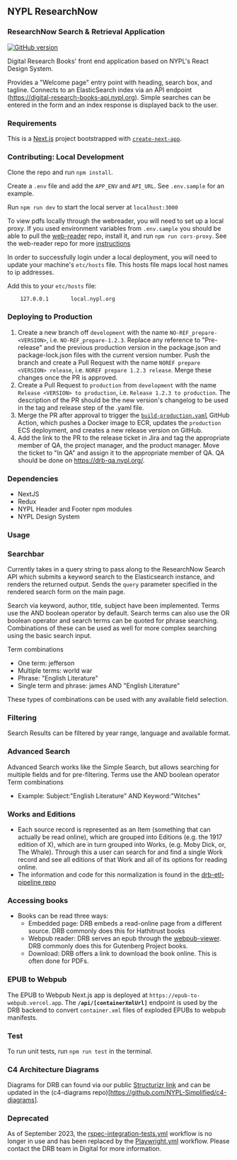 ## NYPL ResearchNow

### ResearchNow Search & Retrieval Application

[![GitHub version](https://badge.fury.io/gh/NYPL%2Fsfr-bookfinder-front-end.svg)](https://badge.fury.io/gh/NYPL%2Fsfr-bookfinder-front-end)

Digital Research Books' front end application based on NYPL's React Design System.

Provides a "Welcome page" entry point with heading, search box, and tagline. Connects to an ElasticSearch index via an API endpoint (https://digital-research-books-api.nypl.org).
Simple searches can be entered in the form and an index response is displayed back to the user.

### Requirements

This is a [Next.js](https://nextjs.org/) project bootstrapped with [`create-next-app`](https://github.com/vercel/next.js/tree/canary/packages/create-next-app).

### Contributing: Local Development

Clone the repo and run `npm install`.

Create a `.env` file and add the `APP_ENV` and `API_URL`. See `.env.sample` for an example.

Run `npm run dev` to start the local server at `localhost:3000`

To view pdfs locally through the webreader, you will need to set up a local proxy.  If you used environment variables from `.env.sample` you should be able to pull the [web-reader](https://github.com/NYPL-Simplified/web-reader) repo, install it, and run `npm run cors-proxy`.  See the web-reader repo for more [instructions](https://github.com/NYPL-Simplified/web-reader#cors-proxy)

In order to successfully login under a local deployment, you will need to update your machine's `etc/hosts` file. This hosts file maps local host names to ip addresses.

Add this to your `etc/hosts` file:

```
	127.0.0.1       local.nypl.org
```

### Deploying to Production

1. Create a new branch off `development` with the name `NO-REF_prepare-<VERSION>`, i.e. `NO-REF_prepare-1.2.3`. Replace any reference to "Pre-release" and the previous production version in the package.json and package-lock.json files with the current version number. Push the branch and create a Pull Request with the name `NOREF prepare <VERSION> release`, i.e. `NOREF prepare 1.2.3 release`. Merge these changes once the PR is approved. 
2. Create a Pull Request to `production` from `development` with the name `Release <VERSION> to production`, i.e. `Release 1.2.3 to production`. The description of the PR should be the new version's changelog to be used in the tag and release step of the .yaml file.
3. Merge the PR after approval to trigger the [`build-production.yaml`](./.github/workflows/build-production.yaml) GitHub Action, which pushes a Docker image to ECR, updates the `production` ECS deployment, and creates a new release version on GitHub.
4. Add the link to the PR to the release ticket in Jira and tag the appropriate member of QA, the project manager, and the product manager. Move the ticket to "In QA" and assign it to the appropriate member of QA. QA should be done on https://drb-qa.nypl.org/.


### Dependencies

- NextJS
- Redux
- NYPL Header and Footer npm modules
- NYPL Design System

### Usage

### Searchbar

Currently takes in a query string to pass along to the ResearchNow Search API which submits a keyword search to the Elasticsearch instance, and renders the returned output. Sends the `query` parameter specified in the rendered search form on the main page.

Search via keyword, author, title, subject have been implemented. Terms use the AND boolean operator by default. Search terms can also use the OR boolean operator and search terms can be quoted for phrase searching. Combinations of these can be used as well for more complex searching using the basic search input.

Term combinations

- One term: jefferson
- Multiple terms: world war
- Phrase: "English Literature"
- Single term and phrase: james AND "English Literature"

These types of combinations can be used with any available field selection.

### Filtering

Search Results can be filtered by year range, language and available format.

### Advanced Search

Advanced Search works like the Simple Search, but allows searching for multiple fields and for pre-filtering. Terms use the AND boolean operator
Term combinations

- Example: Subject:"English Literature" AND Keyword:"Witches"

### Works and Editions

- Each source record is represented as an Item (something that can actually be read online), which are grouped into Editions (e.g. the 1917 edition of X), which are in turn grouped into Works, (e.g. Moby Dick, or, The Whale). Through this a user can search for and find a single Work record and see all editions of that Work and all of its options for reading online.
- The information and code for this normalization is found in the [drb-etl-pipeline repo](https://github.com/NYPL/drb-etl-pipeline)

### Accessing books

- Books can be read three ways:
  - Embedded page: DRB embeds a read-online page from a different source. DRB commonly does this for Hathitrust books
  - Webpub reader: DRB serves an epub through the [webpub-viewer](https://github.com/NYPL-Simplified/webpub-viewer/tree/SFR-develop). DRB commonly does this for Gutenberg Project books.
  - Download: DRB offers a link to download the book online. This is often done for PDFs.

### EPUB to Webpub

The EPUB to Webpub Next.js app is deployed at `https://epub-to-webpub.vercel.app`. The **`/api/[containerXmlUrl]`** endpoint is used by the DRB backend to convert `container.xml` files of exploded EPUBs to webpub manifests.

### Test

To run unit tests, run `npm run test` in the terminal.

### C4 Architecture Diagrams

Diagrams for DRB can found via our public [Structurizr link](https://structurizr.com/share/72104) and can be updated in the (c4-diagrams repo)[https://github.com/NYPL-Simplified/c4-diagrams].

### Deprecated

As of September 2023, the [rspec-integration-tests.yml](https://github.com/NYPL/sfr-bookfinder-front-end/actions/workflows/rspec-integration-tests.yml) workflow is no longer in use and has been replaced by the [Playwright.yml](https://github.com/NYPL/sfr-bookfinder-front-end/blob/development/.github/workflows/Playwright.yml) workflow. Please contact the DRB team in Digital for more information.
